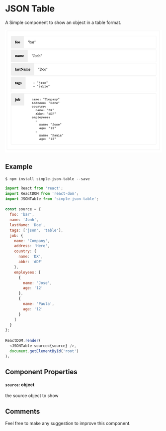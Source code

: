 # JSON Table
A Simple component to show an object in a table format.

![Snap](snapshot.jpg)

## Example

```shell 
$ npm install simple-json-table --save
```

```javascript
import React from 'react';
import ReactDOM from 'react-dom';
import JSONTable from 'simple-json-table'; 

const source = {
  foo: 'bar',
  name: 'Jonh',
  lastName: 'Doe',
  tags: ['json', 'table'],
  job: {
    name: 'Company',
    address: 'Here',
    country: {
      name: 'DX',
      abbr: 'dDF'
    },
    employees: [
      {
        name: 'Jose',
        age: '12'
      },
      {
        name: 'Paula',
        age: '12'
      }
    ]
  }
};

ReactDOM.render(
  <JSONTable source={source} />,
  document.getElementById('root')
);

```

## Component Properties

#### `source`: object
the source object to show


## Comments
Feel free to make any suggestion to improve this component.

